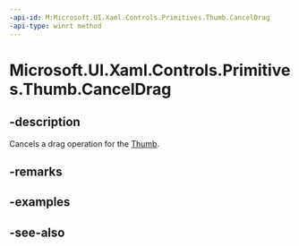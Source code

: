 ```yaml
---
-api-id: M:Microsoft.UI.Xaml.Controls.Primitives.Thumb.CancelDrag
-api-type: winrt method
---
```


<!-- Method syntax
public void CancelDrag()
-->

# Microsoft.UI.Xaml.Controls.Primitives.Thumb.CancelDrag

## -description
Cancels a drag operation for the [Thumb](thumb.md).

## -remarks

## -examples

## -see-also
